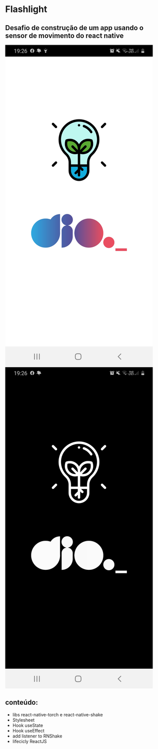 # Flashlight

## Desafio de construção de um app usando o sensor de movimento do react native

![image](dioLightOn.jpeg)
![image](dioLightOff.jpeg)

## conteúdo:

- libs react-native-torch e react-native-shake
- Stylesheet
- Hook useState
- Hook useEffect
- add listener to RNShake
- lifecicly ReactJS

